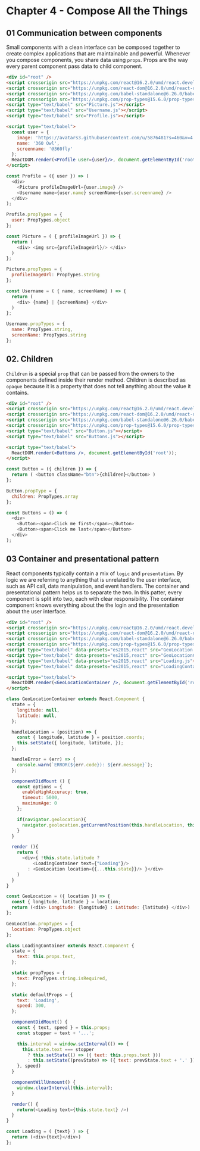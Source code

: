 # Chapter 4 - Compose All the Things

## 01 Communication between components 
Small components with a clean interface can be composed together to create complex applications that are maintainable and powerful. Whenever you compose components, you share data using `props`. Props are the way every parent component pass data to child component. 

```html
<div id="root" />
<script crossorigin src="https://unpkg.com/react@16.2.0/umd/react.development.js"></script>
<script crossorigin src="https://unpkg.com/react-dom@16.2.0/umd/react-dom.development.js"></script>
<script crossorigin src="https://unpkg.com/babel-standalone@6.26.0/babel.js"></script>
<script crossorigin src="https://unpkg.com/prop-types@15.6.0/prop-types.js"></script>
<script type="text/babel" src="Picture.js"></script>
<script type="text/babel" src="Username.js"></script>
<script type="text/babel" src="Profile.js"></script>

<script type="text/babel">
  const user = {
    image: 'https://avatars3.githubusercontent.com/u/5876481?s=460&v=4',
    name: '360 Owl',
    screenname: '@360fly'
  };
  ReactDOM.render(<Profile user={user}/>, document.getElementById('root'));
</script>
```

```javascript
const Profile = ({ user }) => (
  <div>
    <Picture profileImageUrl={user.image} />
    <Username name={user.name} screenName={user.screenname} />
  </div>
);

Profile.propTypes = {
  user: PropTypes.object
};
```

```javascript
const Picture = ( { profileImageUrl }) => {
  return (
    <div> <img src={profileImageUrl}/> </div>
  )
};

Picture.propTypes = {
  profileImageUrl: PropTypes.string
};
```

```javascript
const Username = ( { name, screenName} ) => {
  return (
    <div> {name} | {screenName} </div>
  )
};

Username.propTypes = {
  name: PropTypes.string,
  screenName: PropTypes.string
};
```

## 02. Children 
`Children` is a special `prop` that can be passed from the owners to the components defined inside their render method. Children is described as `opaque` because it is a property that does not tell anything about the value it contains.

```html
<div id="root" />
<script crossorigin src="https://unpkg.com/react@16.2.0/umd/react.development.js"></script>
<script crossorigin src="https://unpkg.com/react-dom@16.2.0/umd/react-dom.development.js"></script>
<script crossorigin src="https://unpkg.com/babel-standalone@6.26.0/babel.js"></script>
<script crossorigin src="https://unpkg.com/prop-types@15.6.0/prop-types.js"></script>
<script type="text/babel" src="Button.js"></script>
<script type="text/babel" src="Buttons.js"></script>

<script type="text/babel">
  ReactDOM.render(<Buttons />, document.getElementById('root'));
</script>
```

```javascript
const Button = ({ children }) => {
  return ( <button className="btn">{children}</button> )
};

Button.propType = {
  children: PropTypes.array
};
``` 

```javascript
const Buttons = () => (
  <div>
    <Button><span>Click me first</span></Button>
    <Button><span>Click me last</span></Button>
  </div>
);
```

## 03 Container and presentational pattern
React components typically contain a mix of `logic` and `presentation`. By logic we are referring to anything that is unrelated to the user interface, such as API call, data manipulation, and event handlers. The container and presentational pattern helps us to separate the two. In this patter, every component is split into two, each with clear responsibility. The container component knows everything about the the login and the presentation about the user interface. 

```html
<div id="root" />
<script crossorigin src="https://unpkg.com/react@16.2.0/umd/react.development.js"></script>
<script crossorigin src="https://unpkg.com/react-dom@16.2.0/umd/react-dom.development.js"></script>
<script crossorigin src="https://unpkg.com/babel-standalone@6.26.0/babel.js"></script>
<script crossorigin src="https://unpkg.com/prop-types@15.6.0/prop-types.js"></script>
<script type="text/babel" data-presets="es2015,react" src="GeoLocation.js"></script>
<script type="text/babel" data-presets="es2015,react" src="GeoLocationContainer.js"></script>
<script type="text/babel" data-presets="es2015,react" src="Loading.js"></script>
<script type="text/babel" data-presets="es2015,react" src="LoadingContainer.js"></script>

<script type="text/babel">
  ReactDOM.render(<GeoLocationContainer />, document.getElementById('root'));
</script>
```

```javascript
class GeoLocationContainer extends React.Component {
  state = {
    longitude: null,
    latitude: null,
  };

  handleLocation = (position) => {
    const { longitude, latitude } = position.coords;
    this.setState({ longitude, latitude, });
  };

  handleError = (err) => {
    console.warn(`ERROR(${err.code}): ${err.message}`);
  };

  componentDidMount () {
    const options = {
      enableHighAccuracy: true,
      timeout: 5000,
      maximumAge: 0
    };

    if(navigator.geolocation){
      navigator.geolocation.getCurrentPosition(this.handleLocation, this.handleError, options);
    }
  }

  render (){
    return (
      <div>{ !this.state.latitude ?
          <LoadingContainer text={"Loading"}/>
        : <GeoLocation location={{...this.state}}/> }</div>
    )
  }
}
```

```javascript
const GeoLocation = ({ location }) => {
  const { longitude, latitude } = location;
  return (<div> Longitude: {longitude} : Latitude: {latitude} </div>)
};

GeoLocation.propTypes = {
  location: PropTypes.object
};
```

```javascript
class LoadingContainer extends React.Component {
  state = {
    text: this.props.text,
  };

  static propTypes = {
    text: PropTypes.string.isRequired,
  };

  static defaultProps = {
    text: 'Loading',
    speed: 300,
  };

  componentDidMount() {
    const { text, speed } = this.props;
    const stopper = text + '...';

    this.interval = window.setInterval(() => {
      this.state.text === stopper
        ? this.setState(() => ({ text: this.props.text }))
        : this.setState((prevState) => ({ text: prevState.text + '.' }))
    }, speed)
  }

  componentWillUnmount() {
    window.clearInterval(this.interval);
  }

  render() {
    return(<Loading text={this.state.text} />)
  }
}
```

```javascript
const Loading = ( {text} ) => {
  return (<div>{text}</div>)
};
```

